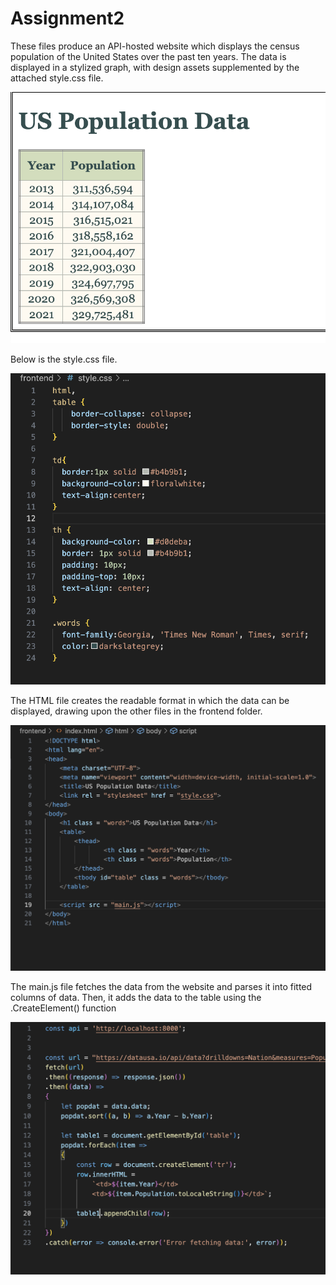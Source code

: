 # Assignment2

These files produce an API-hosted website which displays the census population of the United States over the past ten years. The data is displayed in a stylized graph, with design assets supplemented by the attached style.css file.

![main website](screenshots/website.png)


Below is the style.css file.

![style.css file](screenshots/style_css.png)


The HTML file creates the readable format in which the data can be displayed, drawing upon the other files in the frontend folder.

![html file](screenshots/index_html.png)


The main.js file fetches the data from the website and parses it into fitted columns of data. Then, it adds the data to the table using the .CreateElement() function

![javascript file](screenshots/main_js.png)

